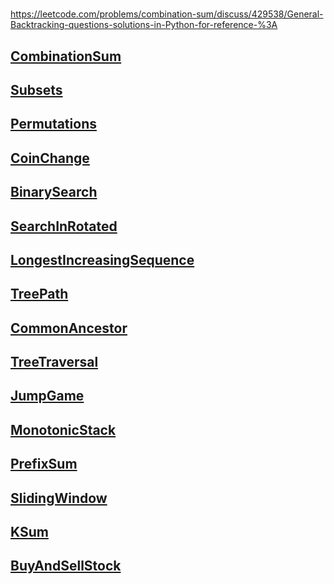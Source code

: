 #
https://leetcode.com/problems/combination-sum/discuss/429538/General-Backtracking-questions-solutions-in-Python-for-reference-%3A

## [CombinationSum](./CombinationSum.md)
## [Subsets](./Subsets.md)
## [Permutations](./Permutations.md)
## [CoinChange](./CoinChange.md)
## [BinarySearch](./BinarySearch.md)
## [SearchInRotated](./SearchInRotated.md)
## [LongestIncreasingSequence](./LongestIncreasingSequence.md)
## [TreePath](./TreePath.md)
## [CommonAncestor](./CommonAncestor.md)
## [TreeTraversal](./TreeTraversal.md)
## [JumpGame](./JumpGame.md)
## [MonotonicStack](./MonotonicStack.md)
## [PrefixSum](./PrefixSum.md)
## [SlidingWindow](./SlidingWindow.md)
## [KSum](./KSum.md)
## [BuyAndSellStock](./BuyAndSellStock.md) 
